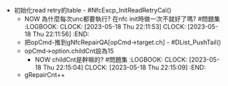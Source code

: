 - 初始化read retry的table - #NfcExcp_InitReadRetryCal()
	- NOW 為什麼每次unc都要執行? 在nfc init時做一次不就好了嗎? #問題集
	  :LOGBOOK:
	  CLOCK: [2023-05-18 Thu 22:11:53]
	  CLOCK: [2023-05-18 Thu 22:11:56]
	  :END:
	- 把opCmd-推到gNfcRepairQA[opCmd->target.ch] - #DList_PushTail()
	- opCmd->option.childCnt設為15
		- NOW childCnt是幹嘛的? #問題集
		  :LOGBOOK:
		  CLOCK: [2023-05-18 Thu 22:15:04]
		  CLOCK: [2023-05-18 Thu 22:15:09]
		  :END:
	- gRepairCnt++